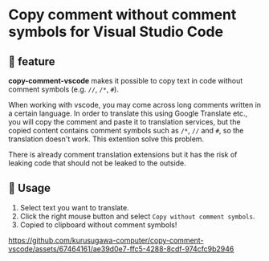 # Copy comment without comment symbols for Visual Studio Code

## 🌟 feature

**copy-comment-vscode** makes it possible to copy text in code without comment symbols (e.g. `//`, `/*`, `#`).

When working with vscode, you may come across long comments written in a certain language. In order to translate this using Google Translate etc., you will copy the comment and paste it to translation services, but the copied content contains comment symbols such as `/*`, `//` and `#`, so the translation doesn't work. This extention solve this problem.

There is already comment translation extensions but it has the risk of leaking code that should not be leaked to the outside.

## 📝 Usage
1. Select text you want to translate.
2. Click the right mouse button and select `Copy without comment symbols`.
3. Copied to clipboard without comment symbols!



https://github.com/kurusugawa-computer/copy-comment-vscode/assets/67464161/ae39d0e7-ffc5-4288-8cdf-974cfc9b2946


